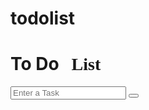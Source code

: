 # todolist
 
<!DOCTYPE html>
<html>
<head>
    <meta charset='utf-8'>
    <meta http-equiv='X-UA-Compatible' content='IE=edge'>
    <title>TODO List</title>
    <meta name='viewport' content='width=device-width, initial-scale=1'>
    <link rel='stylesheet' type='text/css' media='screen' href='style.css'>
    <link href="https://fonts.googleapis.com/css?family=Hind&display=swap" rel="stylesheet">
    <link rel="stylesheet" href="path/to/font-awesome/css/font-awesome.min.css">
    <script src="https://kit.fontawesome.com/a81368914c.js"></script>
</head>
<body>
    <h1><span class="title">To Do</span>&nbsp;&nbsp;&nbsp;<span style="font-family: Brush Script MT;">List</span></h1>
    <div class="inputDiv">
    	   <input type="text" class="input" placeholder="Enter a Task">
    	   <button class="add"><i class="fas fa-plus"></i></button>
    </div>
    <div class="container">
    </div>
    <script src='main.js'></script>
</body>
</html>
